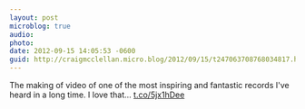 ```yaml
---
layout: post
microblog: true
audio: 
photo: 
date: 2012-09-15 14:05:53 -0600
guid: http://craigmcclellan.micro.blog/2012/09/15/t247063708768034817.html
---
```

The making of video of one of the most inspiring and fantastic records I've heard in a long time. I love that… [t.co/5jx1hDee](http://t.co/5jx1hDee)
